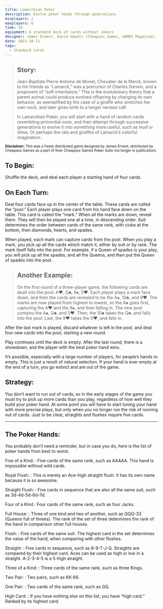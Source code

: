 ```yaml
---
title: Lamarckian Poker
description: Evolve poker hands through generations.
minplayers: 2
maxplayers: 6
time: 10
equipment: A standard deck of cards without Jokers
designer: James Ernest, David Howell (Cheapass Games, GAMES Magazine)
date: 2022-10-11
tags:
  - Standard Cards
---
```


> ## Story:
> Jean-Baptiste Pierre Antoine de Monet, Chevalier de la Marck, known to his friends as “Lamarck,” was a precursor of Charles Darwin, and a proponent of “soft inheritance.” This is the evolutionary theory that a parent animal could produce evolved offspring by changing its own behavior, as exemplified by the case of a giraffe who stretches her own neck, and later gives birth to a longer necked calf.
>
> In Lamarckian Poker, you will start with a hand of random cards resembling primordial ooze, and then attempt through successive generations to evolve it into something more useful, such as mud or slime. Or perhaps the rats and giraffes of Lamarck’s colorful imagination.

<p><small><strong>Disclaimer:</strong> This was a freely distributed game designed by James Ernest, distributed by Cheapass Games as a part of their Cheapass Games Poker Suite (no longer in publication).</small><p>

## To Begin:

Shuffle the deck, and deal each player a starting hand of four cards.

## On Each Turn:

Deal four cards face up in the center of the table. These cards are called the “pool.” Each player plays one card from his hand face down on the table. This card is called the “mark.” When all the marks are down, reveal them. They will then be played one at a time, in descending order. Suit determines the order between cards of the same rank, with clubs at the bottom, then diamonds, hearts, and spades.

When played, each mark can capture cards from the pool. When you play a mark, you pick up all the cards which match it, either by suit or by rank. The mark itself falls into the pool. For example, if a Queen of spades is your play, you will pick up all the spades, and all the Queens, and then put the Queen of spades into the pool.

> ## Another Example:
>
> On the first round of a three-player game, the following cards are dealt into the pool: A♥, Q♣, 9♠, 5♥. Each player plays a mark face down, and then the cards are revealed to be the A♠, 10♣, and 9♥. The marks are now played from highest to lowest, so the A♠ goes first, capturing the A♥ and the 9♠, and then falling in. The new pool contains the A♠, Q♣, and 5♥. Then, the 10♣ takes the Q♣, and falls into the pool. Last, the 9♥ takes the 5♥, and falls in.

After the last mark is played, discard whatever is left in the pool, and deal four new cards into the pool, starting a new round.

Play continues until the deck is empty. After the last round, there is a showdown, and the player with the best poker hand wins.

It’s possible, especially with a large number of players, for people’s hands to empty. This is just a result of natural selection. If your hand is ever empty at the end of a turn, you go extinct and are out of the game.

## Strategy:

You don’t want to run out of cards, so in the early stages of the game you must try to pick up more cards than you play, regardless of how well they build your poker hand. At some point you will have to start tuning your hand with more precise plays, but only when you no longer run the risk of running out of cards. Just to be clear, straights and flushes require five cards.

---

## The Poker Hands:

You probably don’t need a reminder, but in case you do, here is the list of poker hands from best to worst.

Five of a Kind:
: Five cards of the same rank, such as AAAAA. This hand is impossible without wild cards.

Royal Flush:
: This is merely an Ace-high straight flush. It has its own name because it is so awesome.

Straight Flush:
: Five cards in sequence that are also all the same suit, such as 3d-4d-5d-6d-7d.

Four of a Kind
: Four cards of the same rank, such as four Jacks.

Full House:
: Three of one kind and two of another, such as QQQ-33 (Queens full of threes). The rank of the set of three determines the rank of the hand in comparison other full houses.

Flush:
: Five cards of the same suit. The highest card in the set determines the value of the hand, when comparing with other flushes.

Straight:
: Five cards in sequence, such as 8-9-T-J-Q. Straights are compared by their highest card. Aces can be used as high or low in a straight. A-2-3-4-5 is a 5-high straight.

Three of a Kind:
: Three cards of the same rank, such as three Kings.

Two Pair:
: Two pairs, such as KK-66.

One Pair:
: Two cards of the same rank, such as QQ.

High Card:
: If you have nothing else on this list, you have “high card.” Ranked by its highest card.
